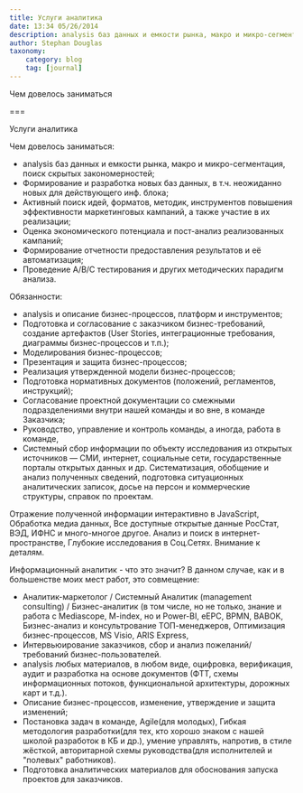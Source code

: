 ```yaml
---
title: Услуги аналитика
date: 13:34 05/26/2014 
description: analysis баз данных и емкости рынка, макро и микро-сегментация, поиск скрытых закономерностей
author: Stephan Douglas
taxonomy:
    category: blog
    tag: [journal]
---
```


Чем довелось заниматься

===

Услуги аналитика

Чем довелось заниматься:

- analysis баз данных и емкости рынка, макро и микро-сегментация, поиск скрытых закономерностей;
- Формирование и разработка новых баз данных, в т.ч. неожиданно новых для действующего инф. блока;
- Активный поиск идей, форматов, методик, инструментов повышения эффективности маркетинговых кампаний, а также участие в их реализации;
- Оценка экономического потенциала и пост-анализ реализованных кампаний;
- Формирование отчетности предоставления результатов и её автоматизация;
- Проведение A/B/C тестирования и других методических парадигм анализа.



Обязанности:
- analysis и описание бизнес-процессов, платформ и инструментов;
- Подготовка и согласование с заказчиком бизнес-требований, создание артефактов (User Stories, интеграционные требования, диаграммы бизнес-процессов и т.п.);
- Моделирования бизнес-процессов;
- Презентация и защита бизнес-процессов;
- Реализация утвержденной модели бизнес-процессов;
- Подготовка нормативных документов (положений, регламентов, инструкций);
- Согласование проектной документации со смежными подразделениями внутри нашей команды и во вне, в команде Заказчика;
- Руководство, управление и контроль команды, а иногда, работа в команде,
- Системный сбор информации по объекту исследования из открытых источников — СМИ, интернет, социальные сети, государственные порталы открытых данных и др. Систематизация, обобщение и анализ полученных сведений, подготовка ситуационных аналитических записок, досье на персон и коммерческие структуры, справок по проектам.

Отражение полученной информации интерактивно в JavaScript,
Обработка медиа данных,
Все доступные открытые данные РосСтат, ВЭД, ИФНС и много-многое другое.
Анализ и поиск в интернет-пространстве,
Глубокие исследования в Соц.Сетях.
Внимание к деталям.

Информационный аналитик - что это значит?
В данном случае, как и в большенстве моих мест работ, это совмещение:
- Аналитик-маркетолог / Системный Аналитик (management consulting) / Бизнес-аналитик (в том числе, но не только, знание и работа с Mediascope, M-index, но и Power-BI, eEPC, BPMN, BABOK, Бизнес-анализ и консультрование ТОП-менеджеров, Оптимизация бизнес-процессов, MS Visio, ARIS Express,
- Интервьюирование заказчиков, сбор и анализ пожеланий/требований бизнес-пользователей.
- analysis любых материалов, в любом виде, оцифровка, верификация, аудит и разработка на основе документов (ФТТ, схемы информационных потоков, функциональной архитектуры, дорожных карт и т.д.).
- Описание бизнес-процессов, изменение, утверждение и защита изменений;
- Постановка задач в команде, Agile(для молодых), Гибкая методология разработки(для тех, кто хорошо знаком с нашей школой разработок в КБ и др.), умение управлять, напротив, в стиле жёсткой, авторитарной схемы руководства(для исполнителей и "полевых" работников).
- Подготовка аналитических материалов для обоснования запуска проектов для заказчиков.



